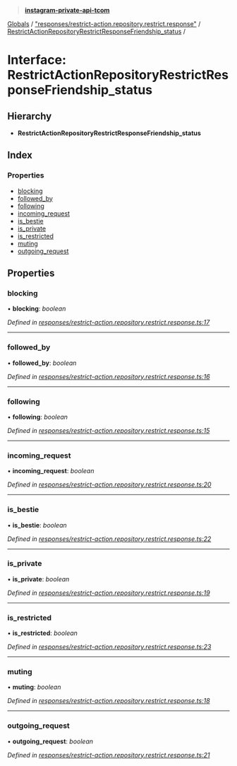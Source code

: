 > **[instagram-private-api-tcom](../README.md)**

[Globals](../README.md) / ["responses/restrict-action.repository.restrict.response"](../modules/_responses_restrict_action_repository_restrict_response_.md) / [RestrictActionRepositoryRestrictResponseFriendship_status](_responses_restrict_action_repository_restrict_response_.restrictactionrepositoryrestrictresponsefriendship_status.md) /

# Interface: RestrictActionRepositoryRestrictResponseFriendship_status

## Hierarchy

* **RestrictActionRepositoryRestrictResponseFriendship_status**

## Index

### Properties

* [blocking](_responses_restrict_action_repository_restrict_response_.restrictactionrepositoryrestrictresponsefriendship_status.md#blocking)
* [followed_by](_responses_restrict_action_repository_restrict_response_.restrictactionrepositoryrestrictresponsefriendship_status.md#followed_by)
* [following](_responses_restrict_action_repository_restrict_response_.restrictactionrepositoryrestrictresponsefriendship_status.md#following)
* [incoming_request](_responses_restrict_action_repository_restrict_response_.restrictactionrepositoryrestrictresponsefriendship_status.md#incoming_request)
* [is_bestie](_responses_restrict_action_repository_restrict_response_.restrictactionrepositoryrestrictresponsefriendship_status.md#is_bestie)
* [is_private](_responses_restrict_action_repository_restrict_response_.restrictactionrepositoryrestrictresponsefriendship_status.md#is_private)
* [is_restricted](_responses_restrict_action_repository_restrict_response_.restrictactionrepositoryrestrictresponsefriendship_status.md#is_restricted)
* [muting](_responses_restrict_action_repository_restrict_response_.restrictactionrepositoryrestrictresponsefriendship_status.md#muting)
* [outgoing_request](_responses_restrict_action_repository_restrict_response_.restrictactionrepositoryrestrictresponsefriendship_status.md#outgoing_request)

## Properties

###  blocking

• **blocking**: *boolean*

*Defined in [responses/restrict-action.repository.restrict.response.ts:17](https://github.com/cuonglnhust/instagram-private-api-tcom/blob/3e16058/src/responses/restrict-action.repository.restrict.response.ts#L17)*

___

###  followed_by

• **followed_by**: *boolean*

*Defined in [responses/restrict-action.repository.restrict.response.ts:16](https://github.com/cuonglnhust/instagram-private-api-tcom/blob/3e16058/src/responses/restrict-action.repository.restrict.response.ts#L16)*

___

###  following

• **following**: *boolean*

*Defined in [responses/restrict-action.repository.restrict.response.ts:15](https://github.com/cuonglnhust/instagram-private-api-tcom/blob/3e16058/src/responses/restrict-action.repository.restrict.response.ts#L15)*

___

###  incoming_request

• **incoming_request**: *boolean*

*Defined in [responses/restrict-action.repository.restrict.response.ts:20](https://github.com/cuonglnhust/instagram-private-api-tcom/blob/3e16058/src/responses/restrict-action.repository.restrict.response.ts#L20)*

___

###  is_bestie

• **is_bestie**: *boolean*

*Defined in [responses/restrict-action.repository.restrict.response.ts:22](https://github.com/cuonglnhust/instagram-private-api-tcom/blob/3e16058/src/responses/restrict-action.repository.restrict.response.ts#L22)*

___

###  is_private

• **is_private**: *boolean*

*Defined in [responses/restrict-action.repository.restrict.response.ts:19](https://github.com/cuonglnhust/instagram-private-api-tcom/blob/3e16058/src/responses/restrict-action.repository.restrict.response.ts#L19)*

___

###  is_restricted

• **is_restricted**: *boolean*

*Defined in [responses/restrict-action.repository.restrict.response.ts:23](https://github.com/cuonglnhust/instagram-private-api-tcom/blob/3e16058/src/responses/restrict-action.repository.restrict.response.ts#L23)*

___

###  muting

• **muting**: *boolean*

*Defined in [responses/restrict-action.repository.restrict.response.ts:18](https://github.com/cuonglnhust/instagram-private-api-tcom/blob/3e16058/src/responses/restrict-action.repository.restrict.response.ts#L18)*

___

###  outgoing_request

• **outgoing_request**: *boolean*

*Defined in [responses/restrict-action.repository.restrict.response.ts:21](https://github.com/cuonglnhust/instagram-private-api-tcom/blob/3e16058/src/responses/restrict-action.repository.restrict.response.ts#L21)*